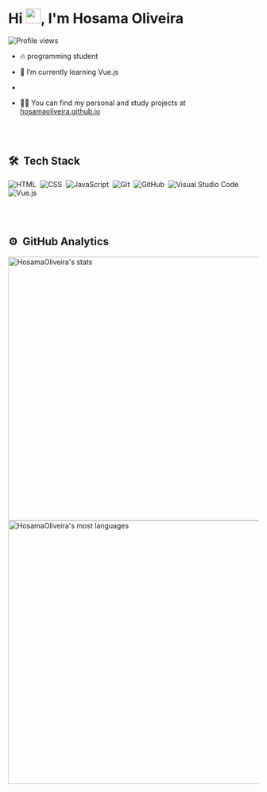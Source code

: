 <h1 align="left">Hi <img src="https://raw.githubusercontent.com/kaueMarques/kaueMarques/master/hi.gif" width="30px">, I'm Hosama Oliveira</h1>

<p align="left"> <img src="https://komarev.com/ghpvc/?username=HosamaOliveira&color=yellow" alt="Profile views" /> </p>

- 🔥 programming student

- 🌱 I’m currently learning Vue.js
- 
- 👨‍💻 You can find my personal and study projects at [hosamaoliveira.github.io](https://hosamaoliveira.github.io)


<br><br>

## 🛠 &nbsp;Tech Stack

![HTML](https://img.shields.io/badge/-HTML-05122A?style=flat&logo=HTML5)&nbsp;
![CSS](https://img.shields.io/badge/-CSS-05122A?style=flat&logo=CSS3&logoColor=1572B6)&nbsp;
![JavaScript](https://img.shields.io/badge/-JavaScript-05122A?style=flat&logo=javascript)&nbsp;
![Git](https://img.shields.io/badge/-Git-05122A?style=flat&logo=git)&nbsp;
![GitHub](https://img.shields.io/badge/-GitHub-05122A?style=flat&logo=github)&nbsp;
![Visual Studio Code](https://img.shields.io/badge/-Visual%20Studio%20Code-05122A?style=flat&logo=visual-studio-code&logoColor=007ACC)&nbsp;
![Vue.js](https://img.shields.io/badge/-vue.js-05122A?style=flat&logo=vue.js)&nbsp;

<br><br>

## ⚙️ &nbsp;GitHub Analytics

<p align="left">
<img width="530em" src="https://github-readme-stats.vercel.app/api?username=HosamaOliveira&show_icons=true&theme=radical" alt="HosamaOliveira's stats"/>
<img width="530em" src="https://github-readme-stats.vercel.app/api/top-langs/?username=HosamaOliveira&layout=compact&theme=radical" alt="HosamaOliveira's most languages"/>
</p>

<br><br>












